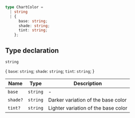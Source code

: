```ts
type ChartColor =
  | string
  | {
      base: string;
      shade: string;
      tint: string;
    };
```

## Type declaration

`string`

\{
`base`: `string`;
`shade`: `string`;
`tint`: `string`;
\}

| Name     | Type     | Description                         |
| -------- | -------- | ----------------------------------- |
| `base`   | `string` | -                                   |
| `shade?` | `string` | Darker variation of the base color  |
| `tint?`  | `string` | Lighter variation of the base color |
